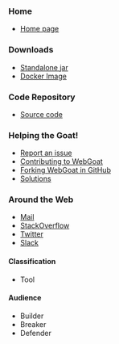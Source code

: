 ### Home
* [Home page](https://webgoat.github.io/WebGoat/)

### Downloads
* [Standalone jar](https://github.com/WebGoat/WebGoat/releases)
* [Docker Image](https://hub.docker.com/r/webgoat/webgoat-8.0)


### Code Repository
* [Source code](https://github.com/WebGoat/WebGoat)

### Helping the Goat!
* [Report an issue](https://github.com/WebGoat/WebGoat/issues)
* [Contributing to WebGoat](https://github.com/WebGoat/WebGoat/wiki/Contributing-to-WebGoat)
* [Forking WebGoat in GitHub](https://github.com/WebGoat/WebGoat/wiki/Forking-WebGoat-in-GitHub)
* [Solutions](https://github.com/WebGoat/WebGoat/wiki/Main-Exploits)

### Around the Web
* [Mail](mailto://webgoat@owasp.org)
* [StackOverflow](https://stackoverflow.com/search?q=webgoat)
* [Twitter](https://twitter.com/OWASP_WebGoat)
* [Slack](https://owasp.slack.com/messages/#project-webgoat/)

#### Classification

* <i class="fas fa-tools" style="color:#233e81;"></i> Tool

#### Audience

* <i class="fas fa-toolbox" style="color:#233e81;"></i> Builder
* <i class="fas fa-hammer" style="color:#233e81;"></i> Breaker
* <i class="fas fa-shield-alt" style="color:#233e81;"></i> Defender

